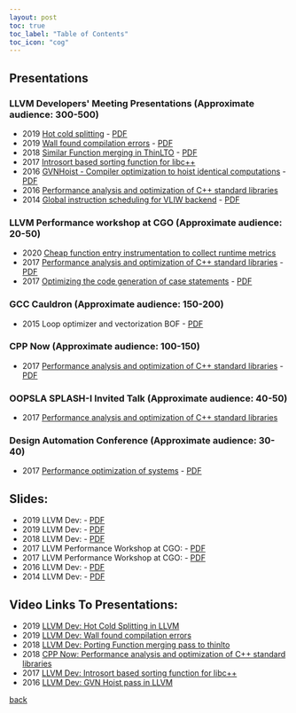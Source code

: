 ```yaml
---
layout: post 
toc: true
toc_label: "Table of Contents"
toc_icon: "cog"
---
```



## Presentations

### LLVM Developers' Meeting Presentations (Approximate audience: 300-500)
- 2019 [Hot cold splitting](http://llvm.org/devmtg/2019-10/talk-abstracts.html#tech8) - [PDF](https://llvm.org/devmtg/2019-10/slides/Kumar-HotColdSplitting.pdf)
- 2019 [Wall found compilation errors](http://llvm.org/devmtg/2019-10/talk-abstracts.html#lit4) - [PDF](http://llvm.org/devmtg/2019-10/slides/Kumar-WallFoundCompilationErrors.pdf)
- 2018 [Similar Function merging in ThinLTO](http://llvm.org/devmtg/2018-10/talk-abstracts.html#talk2) - [PDF](https://llvm.org/devmtg/2018-10/slides/Kumar-FunctionMergingPortThinLTO.pdf)
- 2017 [Introsort based sorting function for libc++](http://llvm.org/devmtg/2017-10/#lightning3)
- 2016 [GVNHoist - Compiler optimization to hoist identical computations](http://llvm.org/devmtg/2016-11/#talk11) - [PDF](http://llvm.org/devmtg/2016-11/Slides/Kumar-Pop-GVNHoist.pdf)
- 2016 [Performance analysis and optimization of C++ standard libraries](https://llvmdevelopersmeetingbay2016.sched.com/event/8Yzk/performance-improvements-in-libcxx)
- 2014 [Global instruction scheduling for VLIW backend](http://llvm.org/devmtg/2014-10/#talk17) - [PDF](http://llvm.org/devmtg/2014-10/Slides/Larin-GlobalInstructionScheduling.pdf)

### LLVM Performance workshop at CGO (Approximate audience: 20-50)
- 2020 [Cheap function entry instrumentation to collect runtime metrics](http://llvm.org/devmtg/2020-02-23/#ak)
- 2017 [Performance analysis and optimization of C++ standard libraries](http://llvm.org/devmtg/2017-02-04/#kumar) - [PDF](http://llvm.org/devmtg/2017-02-04/Performance-analysis-of-libcxx.pdf)
- 2017 [Optimizing the code generation of case statements](http://llvm.org/devmtg/2017-02-04/#menezes) - [PDF](http://llvm.org/devmtg/2017-02-04/Efficient-clustering-of-case-statements-for-indirect-branch-prediction.pdf)

### GCC Cauldron (Approximate audience: 150-200)
- 2015 Loop optimizer and vectorization BOF - [PDF](http://gcc.gnu.org/wiki/cauldron2015?action=AttachFile&do=view&target=Aditya+Kumar,+Sebastian+Pop_+Loop+optimizer+and+vectorization+BOF.pdf)

### CPP Now (Approximate audience: 100-150)
- 2017 [Performance analysis and optimization of C++ standard libraries](http://sched.co/A8J7) - [PDF](https://github.com/hiraditya/std-benchmark/blob/master/docs/slides/slide-cppnow.pdf)

### OOPSLA SPLASH-I Invited Talk (Approximate audience: 40-50)
- 2017 [Performance analysis and optimization of C++ standard libraries](https://2017.splashcon.org/track/splash-2017-SPLASH-I#program)

### Design Automation Conference (Approximate audience: 30-40)
- 2017 [Performance optimization of systems](http://www2.dac.com/events/eventdetails.aspx?id=223-134) - [PDF](https://github.com/hiraditya/std-benchmark/blob/master/docs/slides/slide-DAC-2017.pdf)

## Slides:
- 2019 LLVM Dev: - [PDF](https://llvm.org/devmtg/2019-10/slides/Kumar-HotColdSplitting.pdf)
- 2019 LLVM Dev: - [PDF](http://llvm.org/devmtg/2019-10/slides/Kumar-WallFoundCompilationErrors.pdf)
- 2018 LLVM Dev: - [PDF](https://llvm.org/devmtg/2018-10/slides/Kumar-FunctionMergingPortThinLTO.pdf)
- 2017 LLVM Performance Workshop at CGO: - [PDF](http://llvm.org/devmtg/2017-02-04/Performance-analysis-of-libcxx.pdf)
- 2017 LLVM Performance Workshop at CGO: - [PDF](http://llvm.org/devmtg/2017-02-04/Efficient-clustering-of-case-statements-for-indirect-branch-prediction.pdf)
- 2016 LLVM Dev: - [PDF](http://llvm.org/devmtg/2016-11/Slides/Kumar-Pop-GVNHoist.pdf)
- 2014 LLVM Dev: - [PDF](http://llvm.org/devmtg/2014-10/Slides/Larin-GlobalInstructionScheduling.pdf)

## Video Links To Presentations:
- 2019 [LLVM Dev: Hot Cold Splitting in LLVM](https://www.youtube.com/watch?v=Q8rqGg6vHAE)
- 2019 [LLVM Dev: Wall found compilation errors](https://www.youtube.com/watch?v=Fc4Br0eNUa4)
- 2018 [LLVM Dev: Porting Function merging pass to thinlto](https://www.youtube.com/watch?v=GxQmcvYpKYU)
- 2018 [CPP Now: Performance analysis and optimization of C++ standard libraries](https://www.youtube.com/watch?v=OTCp_AkAyRQ)
- 2017 [LLVM Dev: Introsort based sorting function for libc++](https://www.youtube.com/watch?v=Lcz0ZHewkHs)
- 2016 [LLVM Dev: GVN Hoist pass in LLVM](https://www.youtube.com/watch?v=GB3OpqSwuUw)

[back](./)
